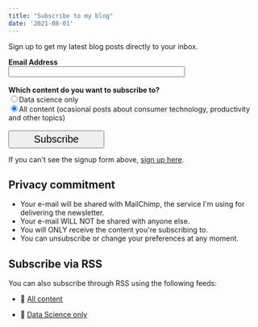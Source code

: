 ```yaml
---
title: "Subscribe to my blog"
date: '2021-08-01'
---
```


Sign up to get my latest blog posts directly to your inbox.

<!-- Begin Mailchimp Signup Form -->

<div id="mc_embed_signup">

<form action="https://outlook.us5.list-manage.com/subscribe/post?u=88de9b935b8985cfde91ed5fa&amp;id=190d593590" method="post" id="mc-embedded-subscribe-form" name="mc-embedded-subscribe-form" class="validate" target="_blank" novalidate>
    <div id="mc_embed_signup_scroll">
    
<div class="mc-field-group">
    <strong><label for="mce-EMAIL">Email Address </label></strong><br>
    <input type="email" value="" name="EMAIL" class="required email" id="mce-EMAIL" style="width: 350px">
</div>
<br>

<div class="mc-field-group input-group">
    <strong>Which content do you want to subscribe to?</strong>
    <br><input type="radio" value="1" name="group[30037]" id="mce-group[30037]-30037-0"><label for="mce-group[30037]-30037-0">Data science only</label>
<br><input type="radio" value="2" name="group[30037]" id="mce-group[30037]-30037-1" checked><label for="mce-group[30037]-30037-1">All content (ocasional posts about consumer technology, productivity and other topics)</label>
</div></br>
    <div id="mce-responses" class="clear">
        <div class="response" id="mce-error-response" style="display:none"></div>
        <div class="response" id="mce-success-response" style="display:none"></div>
        <!-- real people should not fill this in and expect good things - do not remove this or risk form bot signups-->
    <div style="position: absolute; left: -5000px;" aria-hidden="true"><input type="text" name="b_88de9b935b8985cfde91ed5fa_190d593590" tabindex="-1" value=""></div>
<div class="clear"><input type="submit" value="Subscribe" name="subscribe" id="mc-embedded-subscribe" style="height:35px; width:190px; font-size:20px"></div>
    </div>
</form>

</div>

<!--End mc_embed_signup-->

If you can't see the signup form above, [sign up here](https://franciscoyira.us5.list-manage.com/subscribe?u=88de9b935b8985cfde91ed5fa&id=190d593590).

## Privacy commitment

-   Your e-mail will be shared with MailChimp, the service I'm using for delivering the newsletter.
-   Your e-mail WILL NOT be shared with anyone else.
-   You will ONLY receive the content you're subscribing to.
-   You can unsubscribe or change your preferences at any moment.

## Subscribe via RSS

You can also subscribe through RSS using the following feeds:

-   📰 [All content](https://www.franciscoyira.com/post/index.xml)

-   📰 [Data Science only](https://www.franciscoyira.com/categories/data-science/index.xml)
